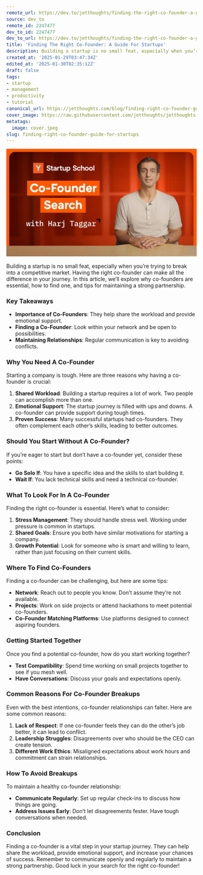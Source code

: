 ```yaml
---
remote_url: https://dev.to/jetthoughts/finding-the-right-co-founder-a-guide-for-startups-fei
source: dev_to
remote_id: 2247477
dev_to_id: 2247477
dev_to_url: https://dev.to/jetthoughts/finding-the-right-co-founder-a-guide-for-startups-fei
title: 'Finding The Right Co-Founder: A Guide For Startups'
description: Building a startup is no small feat, especially when you’re trying to break into a competitive...
created_at: '2025-01-29T03:47:34Z'
edited_at: '2025-01-30T02:35:12Z'
draft: false
tags:
- startup
- management
- productivity
- tutorial
canonical_url: https://jetthoughts.com/blog/finding-right-co-founder-guide-for-startups/
cover_image: https://raw.githubusercontent.com/jetthoughts/jetthoughts.github.io/master/content/blog/finding-right-co-founder-guide-for-startups/cover.jpeg
metatags:
  image: cover.jpeg
slug: finding-right-co-founder-guide-for-startups
---
```

[![Finding The Right Co-Founder: A Guide For Startups](file_0.webp)](https://www.youtube.com/watch?v=Fk9BCr5pLTU)

Building a startup is no small feat, especially when you’re trying to break into a competitive market. Having the right co-founder can make all the difference in your journey. In this article, we’ll explore why co-founders are essential, how to find one, and tips for maintaining a strong partnership.

### Key Takeaways

*   **Importance of Co-Founders**: They help share the workload and provide emotional support.
*   **Finding a Co-Founder**: Look within your network and be open to possibilities.
*   **Maintaining Relationships**: Regular communication is key to avoiding conflicts.

### Why You Need A Co-Founder

Starting a company is tough. Here are three reasons why having a co-founder is crucial:

1.  **Shared Workload**: Building a startup requires a lot of work. Two people can accomplish more than one.
2.  **Emotional Support**: The startup journey is filled with ups and downs. A co-founder can provide support during tough times.
3.  **Proven Success**: Many successful startups had co-founders. They often complement each other’s skills, leading to better outcomes.

### Should You Start Without A Co-Founder?

If you’re eager to start but don’t have a co-founder yet, consider these points:

*   **Go Solo If**: You have a specific idea and the skills to start building it.
*   **Wait If**: You lack technical skills and need a technical co-founder.

### What To Look For In A Co-Founder

Finding the right co-founder is essential. Here’s what to consider:

1.  **Stress Management**: They should handle stress well. Working under pressure is common in startups.
2.  **Shared Goals**: Ensure you both have similar motivations for starting a company.
3.  **Growth Potential**: Look for someone who is smart and willing to learn, rather than just focusing on their current skills.

### Where To Find Co-Founders

Finding a co-founder can be challenging, but here are some tips:

*   **Network**: Reach out to people you know. Don’t assume they’re not available.
*   **Projects**: Work on side projects or attend hackathons to meet potential co-founders.
*   **Co-Founder Matching Platforms**: Use platforms designed to connect aspiring founders.

### Getting Started Together

Once you find a potential co-founder, how do you start working together?

*   **Test Compatibility**: Spend time working on small projects together to see if you mesh well.
*   **Have Conversations**: Discuss your goals and expectations openly.

### Common Reasons For Co-Founder Breakups

Even with the best intentions, co-founder relationships can falter. Here are some common reasons:

1.  **Lack of Respect**: If one co-founder feels they can do the other’s job better, it can lead to conflict.
2.  **Leadership Struggles**: Disagreements over who should be the CEO can create tension.
3.  **Different Work Ethics**: Misaligned expectations about work hours and commitment can strain relationships.

### How To Avoid Breakups

To maintain a healthy co-founder relationship:

*   **Communicate Regularly**: Set up regular check-ins to discuss how things are going.
*   **Address Issues Early**: Don’t let disagreements fester. Have tough conversations when needed.

### Conclusion

Finding a co-founder is a vital step in your startup journey. They can help share the workload, provide emotional support, and increase your chances of success. Remember to communicate openly and regularly to maintain a strong partnership. Good luck in your search for the right co-founder!